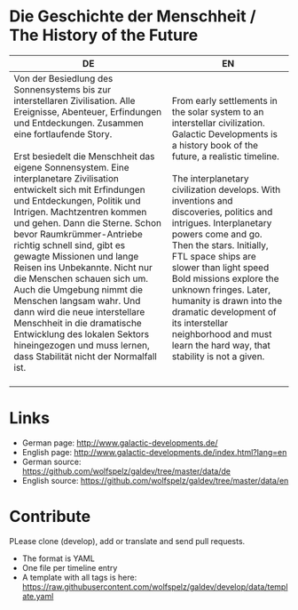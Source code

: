 # Die Geschichte der Menschheit / The History of the Future

| DE |  EN |
|---|---|
| Von der Besiedlung des Sonnensystems bis zur interstellaren Zivilisation. Alle Ereignisse, Abenteuer, Erfindungen und Entdeckungen. Zusammen eine fortlaufende Story.<br><br>Erst besiedelt die Menschheit das eigene Sonnensystem. Eine interplanetare Zivilisation entwickelt sich mit Erfindungen und Entdeckungen, Politik und Intrigen. Machtzentren kommen und gehen. Dann die Sterne. Schon bevor Raumkrümmer-Antriebe richtig schnell sind, gibt es gewagte Missionen und lange Reisen ins Unbekannte. Nicht nur die Menschen schauen sich um. Auch die Umgebung nimmt die Menschen langsam wahr. Und dann wird die neue interstellare Menschheit in die dramatische Entwicklung des lokalen Sektors hineingezogen und muss lernen, dass Stabilität nicht der Normalfall ist.<br><br> | From early settlements in the solar system to an interstellar civilization. Galactic Developments is a history book of the future, a realistic timeline.<br><br>The interplanetary civilization develops. With inventions and discoveries, politics and intrigues. Interplanetary powers come and go. Then the stars. Initially, FTL space ships are slower than light speed Bold missions explore the unknown fringes. Later, humanity is drawn into the dramatic development of its interstellar neighborhood and must learn the hard way, that stability is not a given.<br> |

# Links
- German page: http://www.galactic-developments.de/
- English page: http://www.galactic-developments.de/index.html?lang=en
- German source: https://github.com/wolfspelz/galdev/tree/master/data/de
- English source: https://github.com/wolfspelz/galdev/tree/master/data/en

# Contribute

PLease clone (develop), add or translate and send pull requests. 
- The format is YAML
- One file per timeline entry
- A template with all tags is here: https://raw.githubusercontent.com/wolfspelz/galdev/develop/data/template.yaml


